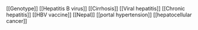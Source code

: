 [[Genotype]]
[[Hepatitis B virus]]
[[Cirrhosis]]
[[Viral hepatitis]]
[[Chronic hepatitis]]
[[HBV vaccine]]
[[Nepal]]
[[portal hypertension]]
[[hepatocellular cancer]]
